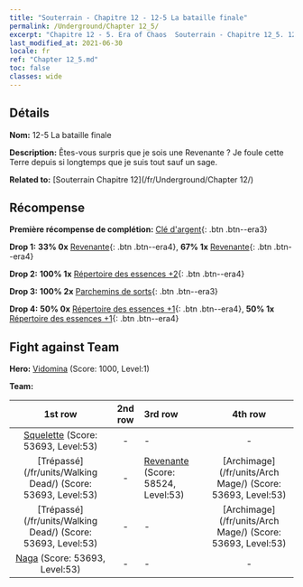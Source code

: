 ```yaml
---
title: "Souterrain - Chapitre 12 - 12-5 La bataille finale"
permalink: /Underground/Chapter 12_5/
excerpt: "Chapitre 12 - 5. Era of Chaos  Souterrain - Chapitre 12_5. 12-5 La bataille finale"
last_modified_at: 2021-06-30
locale: fr
ref: "Chapter 12_5.md"
toc: false
classes: wide
---
```


## Détails

 **Nom:** 12-5 La bataille finale

 **Description:** Êtes-vous surpris que je sois une Revenante ? Je foule cette Terre depuis si longtemps que je suis tout sauf un sage.

 **Related to:** [Souterrain Chapitre 12](/fr/Underground/Chapter 12/)

## Récompense

 **Première récompense de complétion:** [Clé d'argent](/ItemsFR/con_693/){: .btn .btn--era3}

 **Drop 1:** **33% 0x** [Revenante](/ItemsFR/unt_210/){: .btn .btn--era4}, **67% 1x** [Revenante](/ItemsFR/unt_210/){: .btn .btn--era4}

 **Drop 2:** **100% 1x** [Répertoire des essences +2](/ItemsFR/mat_53/){: .btn .btn--era4}

 **Drop 3:** **100% 2x** [Parchemins de sorts](/ItemsFR/con_694/){: .btn .btn--era3}

 **Drop 4:** **50% 0x** [Répertoire des essences +1](/ItemsFR/mat_46/){: .btn .btn--era4}, **50% 1x** [Répertoire des essences +1](/ItemsFR/mat_46/){: .btn .btn--era4}


## Fight against Team
 **Hero:** [Vidomina](/fr/heroes/Vidomina/) (Score: 1000, Level:1)

 **Team:**


  | 1st row | 2nd row | 3rd row | 4th row |
  |:----:|:----:|:----|:----:|
  | [Squelette](/fr/units/Skeleton/) (Score: 53693, Level:53)  | - | - | - |
  | [Trépassé](/fr/units/Walking Dead/) (Score: 53693, Level:53)  | - | [Revenante](/fr/units/Wight/) (Score: 58524, Level:53)  | [Archimage](/fr/units/Arch Mage/) (Score: 53693, Level:53)  |
  | [Trépassé](/fr/units/Walking Dead/) (Score: 53693, Level:53)  | - | - | [Archimage](/fr/units/Arch Mage/) (Score: 53693, Level:53)  |
  | [Naga](/fr/units/Naga/) (Score: 53693, Level:53)  | - | - | - |


